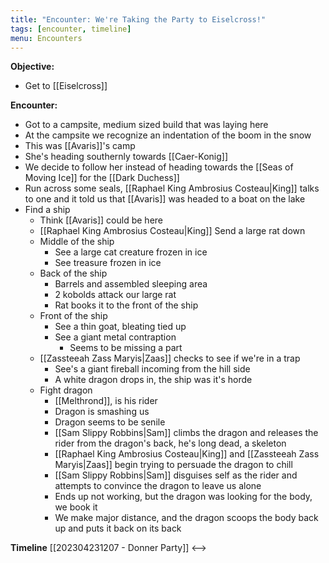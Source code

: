 ```yaml
---
title: "Encounter: We're Taking the Party to Eiselcross!"
tags: [encounter, timeline]
menu: Encounters
---
```

**Objective:** 
- Get to [[Eiselcross]]

**Encounter:**

- Got to a campsite, medium sized build that was laying here
- At the campsite we recognize an indentation of the boom in the snow
- This was [[Avaris]]'s camp
- She's heading southernly towards [[Caer-Konig]]
- We decide to follow her instead of heading towards the [[Seas of Moving Ice]] for the [[Dark Duchess]]
- Run across some seals, [[Raphael King Ambrosius Costeau|King]] talks to one and it told us that [[Avaris]] was headed to a boat on the lake
- Find a ship
	- Think [[Avaris]] could be here
	- [[Raphael King Ambrosius Costeau|King]] Send a large rat down
	- Middle of the ship
		- See a large cat creature frozen in ice
		- See treasure frozen in ice
	- Back of the ship
		- Barrels and assembled sleeping area
		- 2 kobolds attack our large rat
		- Rat books it to the front of the ship
	- Front of the ship
		- See a thin goat, bleating tied up
		- See a giant metal contraption
			- Seems to be missing a part
	- [[Zassteeah Zass Maryis|Zaas]] checks to see if we're in a trap
		- See's a giant fireball incoming from the hill side
		- A white dragon drops in, the ship was it's horde
	- Fight dragon
		- [[Melthrond]], is his rider
		- Dragon is smashing us
		- Dragon seems to be senile
		- [[Sam Slippy Robbins|Sam]] climbs the dragon and releases the rider from the dragon's back, he's long dead, a skeleton
		- [[Raphael King Ambrosius Costeau|King]] and [[Zassteeah Zass Maryis|Zaas]] begin trying to persuade the dragon to chill
		- [[Sam Slippy Robbins|Sam]] disguises self as the rider and attempts to convince the dragon to leave us alone
		- Ends up not working, but the dragon was looking for the body, we book it
		- We make major distance, and the dragon scoops the body back up and puts it back on its back


**Timeline**
[[202304231207 - Donner Party]] <--> 